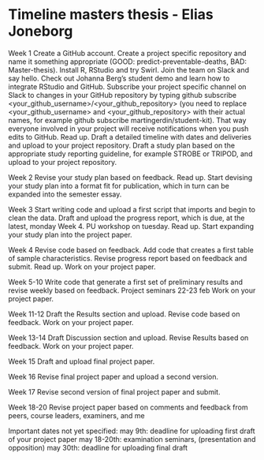 Timeline masters thesis - Elias Joneborg
================

Week 1 Create a GitHub account. Create a project specific repository and
name it something appropriate (GOOD: predict-preventable-deaths, BAD:
Master-thesis). Install R, RStudio and try Swirl. Join the team on Slack
and say hello. Check out Johanna Berg’s student demo and learn how to
integrate RStudio and GitHub. Subscribe your project specific channel on
Slack to changes in your GitHub repository by typing github subscribe
<your_github_username>/<your_github_repository> (you need to replace
<your_github_username> and <your_github_repository> with their actual
names, for example github subscribe martingerdin/student-kit). That way
everyone involved in your project will receive notifications when you
push edits to GitHub. Read up. Draft a detailed timeline with dates and
deliveries and upload to your project repository. Draft a study plan
based on the appropriate study reporting guideline, for example STROBE
or TRIPOD, and upload to your project repository.

Week 2 Revise your study plan based on feedback. Read up. Start devising
your study plan into a format fit for publication, which in turn can be
expanded into the semester essay.

Week 3 Start writing code and upload a first script that imports and
begin to clean the data. Draft and upload the progress report, which is
due, at the latest, monday Week 4. PU workshop on tuesday. Read up.
Start expanding your study plan into the project paper.

Week 4 Revise code based on feedback. Add code that creates a first
table of sample characteristics. Revise progress report based on
feedback and submit. Read up. Work on your project paper.

Week 5-10 Write code that generate a first set of preliminary results
and revise weekly based on feedback. Project seminars 22-23 feb Work on
your project paper.

Week 11-12 Draft the Results section and upload. Revise code based on
feedback. Work on your project paper.

Week 13-14 Draft Discussion section and upload. Revise Results based on
feedback. Work on your project paper.

Week 15 Draft and upload final project paper.

Week 16 Revise final project paper and upload a second version.

Week 17 Revise second version of final project paper and submit.

Week 18-20 Revise project paper based on comments and feedback from
peers, course leaders, examiners, and me

Important dates not yet specified: may 9th: deadline for uploading first
draft of your project paper may 18-20th: examination seminars,
(presentation and opposition) may 30th: deadline for uploading final
draft
